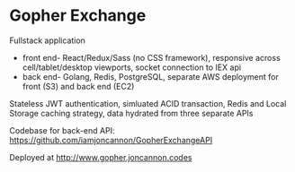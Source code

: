 # Gopher Exchange

Fullstack application

- front end- React/Redux/Sass (no CSS framework), responsive across cell/tablet/desktop viewports, socket connection to IEX api
- back end- Golang, Redis, PostgreSQL, separate AWS deployment for front (S3) and back end (EC2) 

Stateless JWT authentication, simluated ACID transaction, Redis and Local Storage caching strategy, data hydrated from three separate APIs

Codebase for back-end API: https://github.com/iamjoncannon/GopherExchangeAPI

Deployed at http://www.gopher.joncannon.codes
